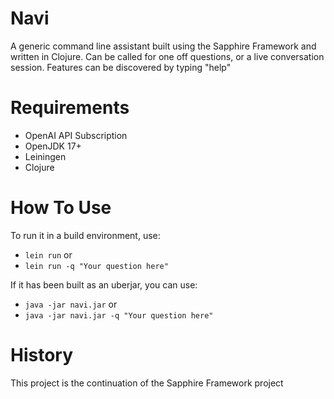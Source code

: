 # Navi
A generic command line assistant built using the Sapphire Framework and written in Clojure. Can be called for one off questions, or a live conversation session. Features can be discovered by typing "help"

# Requirements
- OpenAI API Subscription
- OpenJDK 17+
- Leiningen
- Clojure

# How To Use

To run it in a build environment, use:
- `lein run` or 
- `lein run -q "Your question here"`

If it has been built as an uberjar, you can use:
- `java -jar navi.jar` or
- `java -jar navi.jar -q "Your question here"`


# History
This project is the continuation of the Sapphire Framework project